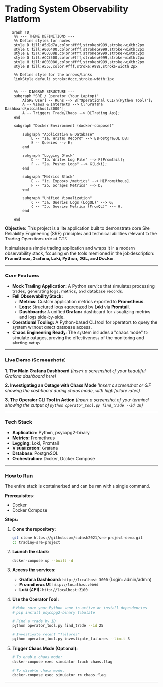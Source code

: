 # Trading System Observability Platform

```mermaid
   graph TD
    %% --- THEME DEFINITIONS ---
    %% Define styles for nodes
    style D fill:#5d2d7a,color:#fff,stroke:#999,stroke-width:2px
    style C fill:#006400,color:#fff,stroke:#999,stroke-width:2px
    style E fill:#00008B,color:#fff,stroke:#999,stroke-width:2px
    style G fill:#CC5500,color:#fff,stroke:#999,stroke-width:2px
    style H fill:#008080,color:#fff,stroke:#999,stroke-width:2px
    style B fill:#555,color:#fff,stroke:#999,stroke-width:2px
    
    %% Define style for the arrows/links
    linkStyle default stroke:#ccc,stroke-width:1px


    %% --- DIAGRAM STRUCTURE ---
    subgraph "SRE / Operator (Your Laptop)"
        A[SRE User] -- Runs --> B["Operational CLI\n(Python Tool)"];
        A -- Views & Interacts --> C["Grafana Dashboard\nlocalhost:3000"];
        A -- Triggers Trade/Chaos --> D[Trading App];
    end

    subgraph "Docker Environment (docker-compose)"
        
        subgraph "Application & Database"
            D -- "1a. Writes Record" --> E[PostgreSQL DB];
            B -- Queries --> E;
        end

        subgraph "Logging Stack"
            D -- "1b. Writes Log File" --> F[Promtail];
            F -- "2a. Pushes Logs" --> G[Loki];
        end

        subgraph "Metrics Stack"
            D -- "1c. Exposes /metrics" --> H[Prometheus];
            H -- "2b. Scrapes Metrics" --> D;
        end

        subgraph "Unified Visualization"
            C -- "3a. Queries Logs (LogQL)" --> G;
            C -- "3b. Queries Metrics (PromQL)" --> H;
        end

    end
```

**Objective:** This project is a lite application built to demonstrate core Site Reliability Engineering (SRE) principles and technical abilities relevant to the Trading Operations role at GTS.

It simulates a simple trading application and wraps it in a modern observability stack, focusing on the tools mentioned in the job description: **Prometheus, Grafana, Loki, Python, SQL, and Docker.**

---

### Core Features

*   **Mock Trading Application:** A Python service that simulates processing trades, generating logs, metrics, and database records.
*   **Full Observability Stack:**
    *   **Metrics:** Custom application metrics exported to **Prometheus**.
    *   **Logs:** Structured logs aggregated by **Loki** via **Promtail**.
    *   **Dashboards:** A unified **Grafana** dashboard for visualizing metrics and logs side-by-side.
*   **Operational Tooling:** A Python-based CLI tool for operators to query the system without direct database access.
*   **Chaos Engineering Ready:** The system includes a "chaos mode" to simulate outages, proving the effectiveness of the monitoring and alerting setup.

---

### Live Demo (Screenshots)

**1. The Main Grafana Dashboard**
*(Insert a screenshot of your beautiful Grafana dashboard here)*

**2. Investigating an Outage with Chaos Mode**
*(Insert a screenshot or GIF showing the dashboard during chaos mode, with high failure rates)*

**3. The Operator CLI Tool in Action**
*(Insert a screenshot of your terminal showing the output of `python operator_tool.py find_trade --id 10`)*

---

### Tech Stack

*   **Application:** Python, psycopg2-binary
*   **Metrics:** Prometheus
*   **Logging:** Loki, Promtail
*   **Visualization:** Grafana
*   **Database:** PostgreSQL
*   **Orchestration:** Docker, Docker Compose

---

### How to Run

The entire stack is containerized and can be run with a single command.

**Prerequisites:**
*   Docker
*   Docker Compose

**Steps:**

1.  **Clone the repository:**
    ```bash
    git clone https://github.com/subash2021/sre-project-demo.git
    cd trading-sre-project
    ```

2.  **Launch the stack:**
    ```bash
    docker-compose up --build -d
    ```

3.  **Access the services:**
    *   **Grafana Dashboard:** `http://localhost:3000` (Login: admin/admin)
    *   **Prometheus UI:** `http://localhost:9090`
    *   **Loki (API):** `http://localhost:3100`

4.  **Use the Operator Tool:**
    ```bash
    # Make sure your Python venv is active or install dependencies
    # pip install psycopg2-binary tabulate

    # Find a trade by ID
    python operator_tool.py find_trade --id 25

    # Investigate recent "failures"
    python operator_tool.py investigate_failures --limit 3
    ```

5.  **Trigger Chaos Mode (Optional):**
    ```bash
    # To enable chaos mode:
    docker-compose exec simulator touch chaos.flag

    # To disable chaos mode:
    docker-compose exec simulator rm chaos.flag
    ```
---
